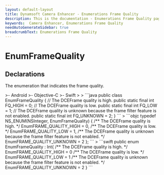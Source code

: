 ```yaml
---
layout: default-layout
title: Dynamsoft Camera Enhancer - Enumerations Frame Quality
description: This is the documentation - Enumerations Frame Quality page of Dynamsoft Camera Enhancer.
keywords:  Camera Enhancer, Enumerations Frame Quality
needAutoGenerateSidebar: true
breadcrumbText: Enumerations Frame Quality
---
```


# EnumFrameQuality

## Declarations

The enumeration that indicates the frame quality.

<div class="sample-code-prefix template2"></div>
   >- Android
   >- Objective-C
   >- Swift
   >
>
```java
public class EnumFrameQuality {
   // The DCEFrame quality is high.
   public static final int FQ_HIGH = 0;
   // The DCEFrame quality is low.
   public static final int FQ_LOW = 1;
   // The DCEFrame quality is unknown because the frame filter feature is not enabled.
   public static final int FQ_UNKNOWN = 2;
}
```
>
```objc
typedef NS_ENUM(NSInteger, EnumFrameQuality)
{
   /** The DCEFrame quality is high. */
   EnumFRAME_QUALITY_HIGH = 0,
   /** The DCEFrame quality is low. */
   EnumFRAME_QUALITY_LOW = 1,
   /** The DCEFrame quality is unknown because the frame filter feature is not enabled. */
   EnumFRAME_QUALITY_UNKNOWN = 2
};
```
>
```swift
public enum EnumFrameQuality : Int{
   /** The DCEFrame quality is high. */
   EnumFRAME_QUALITY_HIGH = 0
   /** The DCEFrame quality is low. */
   EnumFRAME_QUALITY_LOW = 1
   /** The DCEFrame quality is unknown because the frame filter feature is not enabled. */
   EnumFRAME_QUALITY_UNKNOWN = 2
}
```
